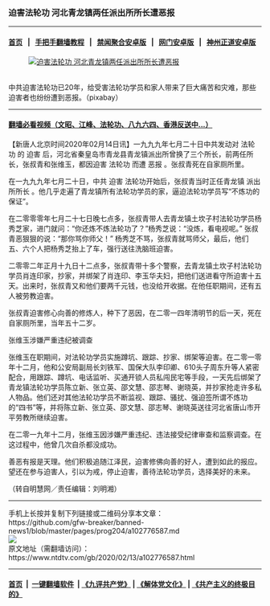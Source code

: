 ### 迫害法轮功 河北青龙镇两任派出所所长遭恶报
------------------------

#### [首页](https://github.com/gfw-breaker/banned-news1/blob/master/README.md) &nbsp;&nbsp;|&nbsp;&nbsp; [手把手翻墙教程](https://github.com/gfw-breaker/guides/wiki) &nbsp;&nbsp;|&nbsp;&nbsp; [禁闻聚合安卓版](https://github.com/gfw-breaker/bn-android) &nbsp;&nbsp;|&nbsp;&nbsp; [网门安卓版](https://github.com/oGate2/oGate) &nbsp;&nbsp;|&nbsp;&nbsp; [神州正道安卓版](https://github.com/SzzdOgate/update) 



<div><div class="featured_image">
 <a href="https://i.ntdtv.com/assets/uploads/2019/12/936b3b6863e2bb9c8ca0baba937a7ee5.jpg" target="_blank">
  <figure>
   <img alt="迫害法轮功 河北青龙镇两任派出所所长遭恶报" src="https://i.ntdtv.com/assets/uploads/2019/12/936b3b6863e2bb9c8ca0baba937a7ee5-800x450.jpg"/>
  </figure><br/>
 </a>
 <span class="caption">
  中共迫害法轮功已20年，给受害法轮功学员和家人带来了巨大痛苦和灾难，那些迫害者也纷纷遭到恶报。（pixabay）
 </span>
</div>
</div><hr/>

#### [翻墙必看视频（文昭、江峰、法轮功、八九六四、香港反送中...）](http://167.172.214.107/home.html)

<div><div class="post_content" itemprop="articleBody">
 <p>
  【新唐人北京时间2020年02月14日讯】一九九九年七月二十日中共发动对
  <ok href="https://www.ntdtv.com/gb/法轮功.htm">
   法轮功
  </ok>
  的
  <ok href="https://www.ntdtv.com/gb/迫害.htm">
   迫害
  </ok>
  后，河北省秦皇岛市青龙县青龙镇派出所曾换了三个所长，前两任所长，张叔青和张维玉，都因迫害
  <ok href="https://www.ntdtv.com/gb/法轮功.htm">
   法轮功
  </ok>
  而遭
  <ok href="https://www.ntdtv.com/gb/恶报.htm">
   恶报
  </ok>
  。张叔青死在自家厕所里。
 </p>
 <p>
  在一九九九年七月二十日，中共
  <ok href="https://www.ntdtv.com/gb/迫害.htm">
   迫害
  </ok>
  法轮功开始后，张叔青当时正任青龙镇
  <ok href="https://www.ntdtv.com/gb/派出所所长.htm">
   派出所所长
  </ok>
  。他几乎走遍了青龙镇所有法轮功学员的家，逼迫法轮功学员写“不炼功的保证”。
 </p>
 <p>
  在二零零零年七月二十七日晚七点多，张叔青带人去青龙镇土坎子村法轮功学员杨秀芝家，进门就问：“你还炼不炼法轮功了？”杨秀芝说：“没炼，看电视呢。” 张叔青恶狠狠的说：“那你骂你师父！” 杨秀芝不骂，张叔青就骂师父，最后，他们五、六个人把杨秀芝抬上了车，强行送往洗脑班迫害。
 </p>
 <p>
  二零零二年正月十九日十二点多，张叔青带十多个警察，去青龙镇土坎子村法轮功学员肖连印家，抄家，并绑架了肖连印、李玉华夫妇，把他们送进看守所迫害十五天。出来时，张叔青又和他们要两千元钱，也没给开收据。在他任职期间，还有五人被劳教迫害。
 </p>
 <p>
  张叔青迫害修心向善的修炼人，种下了恶因，在二零一四年清明节的后一天，死在自家厕所里，当年五十二岁。
 </p>
 <p>
  张维玉涉嫌严重违纪被调查
 </p>
 <p>
  张维玉在职期间，对法轮功学员实施蹲坑、跟踪、抄家、绑架等迫害。在二零一零年十二月，他和公安局副局长刘铁军、国保大队李印卿、610头子周东升等人紧密配合，用跟踪、蹲坑、电话监听、买通开锁人员私闯民宅等手段，一天先后绑架了青龙镇法轮功学员陈立新、张立英、邵文慧、邵志琴、谢晓英，并抄家抢走许多私人物品。他们还对其他法轮功学员不断监视、跟踪、骚扰、强迫签所谓不炼功的“四书”等，并将陈立新、张立英、邵文慧、邵志琴、谢晓英送往河北省唐山市开平劳教所继续迫害。
 </p>
 <p>
  在二零一九年十二月，张维玉因涉嫌严重违纪、违法接受纪律审查和监察调查。在这过程中，他曾几次自杀都没成功。
 </p>
 <p>
  善恶有报是天理。他们积极追随江泽民，迫害修佛向善的好人，遭到如此的报应。望还在参与迫害人，引以为戒，停止迫害，善待法轮功学员，选择美好的未来。
 </p>
 <p>
  （转自明慧网／责任编辑：刘明湘）
 </p>
 <div class="single_ad">
 </div>
</div>
</div>
<hr/>
手机上长按并复制下列链接或二维码分享本文章：<br/>
https://github.com/gfw-breaker/banned-news1/blob/master/pages/prog204/a102776587.md <br/>
<a href='https://github.com/gfw-breaker/banned-news1/blob/master/pages/prog204/a102776587.md'><img src='https://github.com/gfw-breaker/banned-news1/blob/master/pages/prog204/a102776587.md.png'/></a> <br/>
原文地址（需翻墙访问）：https://www.ntdtv.com/gb/2020/02/13/a102776587.html


------------------------
#### [首页](https://github.com/gfw-breaker/banned-news1/blob/master/README.md) &nbsp;|&nbsp; [一键翻墙软件](https://github.com/gfw-breaker/nogfw/blob/master/README.md) &nbsp;| [《九评共产党》](https://github.com/gfw-breaker/9ping.md/blob/master/README.md#九评之一评共产党是什么) | [《解体党文化》](https://github.com/gfw-breaker/jtdwh.md/blob/master/README.md) | [《共产主义的终极目的》](https://github.com/gfw-breaker/gczydzjmd.md/blob/master/README.md)


<img src='http://gfw-breaker.win/banned-news/pages/prog204/a102776587.md' width='0px' height='0px'/>